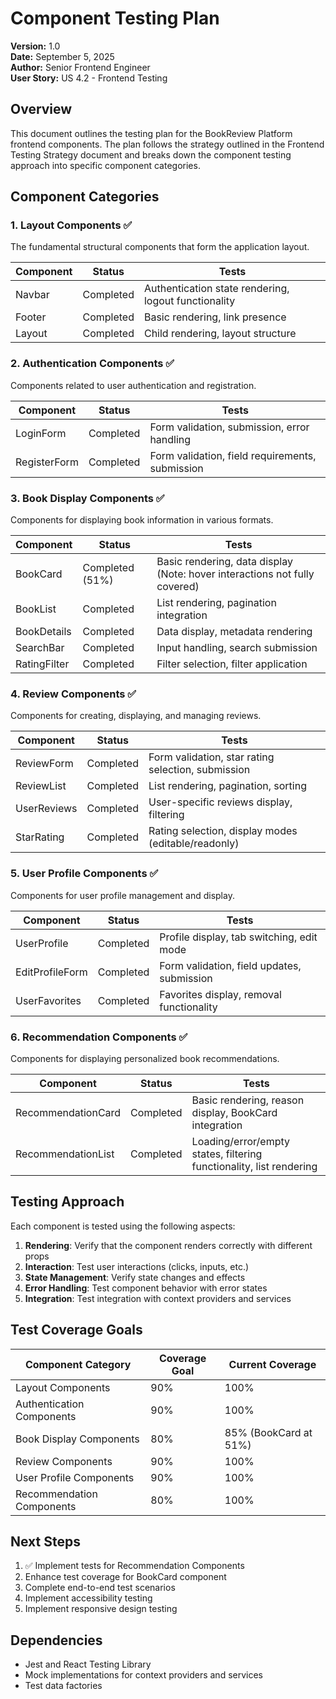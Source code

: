 # Component Testing Plan

**Version:** 1.0  
**Date:** September 5, 2025  
**Author:** Senior Frontend Engineer  
**User Story:** US 4.2 - Frontend Testing

## Overview

This document outlines the testing plan for the BookReview Platform frontend components. The plan follows the strategy outlined in the Frontend Testing Strategy document and breaks down the component testing approach into specific component categories.

## Component Categories

### 1. Layout Components ✅

The fundamental structural components that form the application layout.

| Component | Status | Tests |
|----------|--------|-------|
| Navbar | Completed | Authentication state rendering, logout functionality |
| Footer | Completed | Basic rendering, link presence |
| Layout | Completed | Child rendering, layout structure |

### 2. Authentication Components ✅

Components related to user authentication and registration.

| Component | Status | Tests |
|----------|--------|-------|
| LoginForm | Completed | Form validation, submission, error handling |
| RegisterForm | Completed | Form validation, field requirements, submission |

### 3. Book Display Components ✅

Components for displaying book information in various formats.

| Component | Status | Tests |
|----------|--------|-------|
| BookCard | Completed (51%) | Basic rendering, data display (Note: hover interactions not fully covered) |
| BookList | Completed | List rendering, pagination integration |
| BookDetails | Completed | Data display, metadata rendering |
| SearchBar | Completed | Input handling, search submission |
| RatingFilter | Completed | Filter selection, filter application |

### 4. Review Components ✅

Components for creating, displaying, and managing reviews.

| Component | Status | Tests |
|----------|--------|-------|
| ReviewForm | Completed | Form validation, star rating selection, submission |
| ReviewList | Completed | List rendering, pagination, sorting |
| UserReviews | Completed | User-specific reviews display, filtering |
| StarRating | Completed | Rating selection, display modes (editable/readonly) |

### 5. User Profile Components ✅

Components for user profile management and display.

| Component | Status | Tests |
|----------|--------|-------|
| UserProfile | Completed | Profile display, tab switching, edit mode |
| EditProfileForm | Completed | Form validation, field updates, submission |
| UserFavorites | Completed | Favorites display, removal functionality |

### 6. Recommendation Components ✅

Components for displaying personalized book recommendations.

| Component | Status | Tests |
|----------|--------|-------|
| RecommendationCard | Completed | Basic rendering, reason display, BookCard integration |
| RecommendationList | Completed | Loading/error/empty states, filtering functionality, list rendering |

## Testing Approach

Each component is tested using the following aspects:

1. **Rendering**: Verify that the component renders correctly with different props
2. **Interaction**: Test user interactions (clicks, inputs, etc.)
3. **State Management**: Verify state changes and effects
4. **Error Handling**: Test component behavior with error states
5. **Integration**: Test integration with context providers and services

## Test Coverage Goals

| Component Category | Coverage Goal | Current Coverage |
|-------------------|--------------|------------------|
| Layout Components | 90% | 100% |
| Authentication Components | 90% | 100% |
| Book Display Components | 80% | 85% (BookCard at 51%) |
| Review Components | 90% | 100% |
| User Profile Components | 90% | 100% |
| Recommendation Components | 80% | 100% |

## Next Steps

1. ✅ Implement tests for Recommendation Components
2. Enhance test coverage for BookCard component
3. Complete end-to-end test scenarios
4. Implement accessibility testing
5. Implement responsive design testing

## Dependencies

- Jest and React Testing Library
- Mock implementations for context providers and services
- Test data factories
